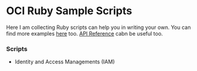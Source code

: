 # OCI Ruby Sample Scripts

Here I am collecting Ruby scripts can help you in writing your own. You can find more examples [here](https://github.com/oracle/oci-ruby-sdk) too.
[API Reference](https://docs.oracle.com/en-us/iaas/tools/ruby/2.18.0/index.html) cabn be useful too.

### Scripts
- Identity and Access Managements (IAM)
